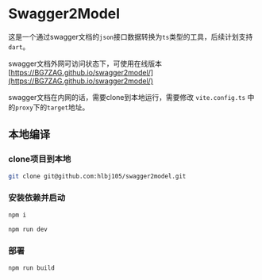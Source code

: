 <!--
 * @Author: Jason
 * @Date: 2021-10-09 17:12:53
 * @LastEditors: Jason hlbj105@qq.com
 * @LastEditTime: 2022-10-30
 * @FilePath: /README.md
 * @description: description
-->
# Swagger2Model

这是一个通过swagger文档的`json`接口数据转换为`ts`类型的工具，后续计划支持`dart`。

swagger文档外网可访问状态下，可使用在线版本[https://BG7ZAG.github.io/swagger2model/](https://BG7ZAG.github.io/swagger2model/)

swagger文档在内网的话，需要clone到本地运行，需要修改 `vite.config.ts` 中的`proxy`下的`target`地址。

## 本地编译

### clone项目到本地

```bash
git clone git@github.com:hlbj105/swagger2model.git
```

### 安装依赖并启动

```bash
npm i
```

```bash
npm run dev
```

### 部署

```bash
npm run build
```
